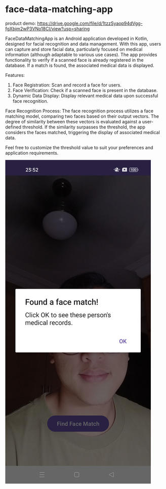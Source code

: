 # face-data-matching-app

product demo: https://drive.google.com/file/d/1tzzSyaop94dVgg-fgXbjm2wP3VNo18CI/view?usp=sharing

FaceDataMatchingApp is an Android application developed in Kotlin, designed for facial recognition and data management. With this app, users can capture and store facial data, particularly focused on medical information (although adaptable to various use cases). The app provides functionality to verify if a scanned face is already registered in the database. If a match is found, the associated medical data is displayed.

Features:
1. Face Registration: Scan and record a face for users.
2. Face Verification: Check if a scanned face is present in the database.
3. Dynamic Data Display: Display relevant medical data upon successful face recognition.

Face Recognition Process:
The face recognition process utilizes a face matching model, comparing two faces based on their output vectors. The degree of similarity between these vectors is evaluated against a user-defined threshold. If the similarity surpasses the threshold, the app considers the faces matched, triggering the display of associated medical data.

Feel free to customize the threshold value to suit your preferences and application requirements.

![alt text](https://github.com/haidiazaman/face-data-matching-app/blob/main/imgs/face%20matched.png)

